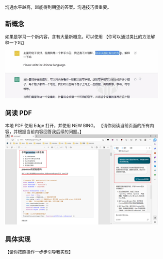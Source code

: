 沟通水平越高，越能得到期望的答案。沟通技巧很重要。

## 新概念
如果是学习一个新内容，含有大量新概念。可以使用 【你可以通过类比的方法解释一下吗】

![](../assets/4E887A2D-F4BB-489D-8250-4ECD23CA5A79.jpeg)

## 阅读 PDF
本地 PDF 使用 Edge 打开，并使用 NEW BING。
【请你阅读当前页面的所有内容，并根据当前内容回答我后续的问题。】
![](../assets/Pasted%20image%2020230405140536.png)

## 具体实现

【请你按照操作一步步引导我实现】